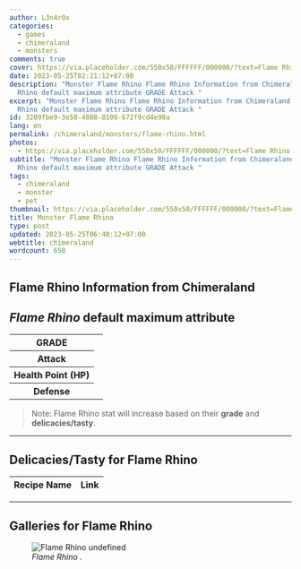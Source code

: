 ```yaml
---
author: L3n4r0x
categories:
  - games
  - chimeraland
  - monsters
comments: true
cover: https://via.placeholder.com/550x50/FFFFFF/000000/?text=Flame Rhino
date: 2023-05-25T02:21:12+07:00
description: "Monster Flame Rhino Flame Rhino Information from Chimeraland Flame
  Rhino default maximum attribute GRADE Attack "
excerpt: "Monster Flame Rhino Flame Rhino Information from Chimeraland Flame
  Rhino default maximum attribute GRADE Attack "
id: 3209fbe9-3e58-4888-8108-672f9cd4e98a
lang: en
permalink: /chimeraland/monsters/flame-rhino.html
photos:
  - https://via.placeholder.com/550x50/FFFFFF/000000/?text=Flame Rhino
subtitle: "Monster Flame Rhino Flame Rhino Information from Chimeraland Flame
  Rhino default maximum attribute GRADE Attack "
tags:
  - chimeraland
  - monster
  - pet
thumbnail: https://via.placeholder.com/550x50/FFFFFF/000000/?text=Flame Rhino
title: Monster Flame Rhino
type: post
updated: 2023-05-25T06:40:12+07:00
webtitle: chimeraland
wordcount: 658
---
```


<link
  rel="stylesheet"
  href="https://rawcdn.githack.com/dimaslanjaka/Web-Manajemen/870a349/css/bootstrap-5-3-0-alpha3-wrapper.css"
/>
<section id="bootstrap-wrapper">
  <div data-bs-theme="dark">
    <h2>Flame Rhino Information from Chimeraland</h2>
    <h2 id="attribute"><i>Flame Rhino</i> default maximum attribute</h2>
    <div class="row">
      <div class="col mb-2">
        <div class="card">
          <div class="card-body">
            <table>
              <tr>
                <th>GRADE</th>
                <td><br /></td>
              </tr>
              <tr>
                <th>Attack</th>
                <td></td>
              </tr>
              <tr>
                <th>Health Point (HP)</th>
                <td></td>
              </tr>
              <tr>
                <th>Defense</th>
                <td></td>
              </tr>
            </table>
          </div>
        </div>
      </div>
    </div>
    <blockquote class="bd-callout bd-callout-warning">
      Note: Flame Rhino stat will increase based on their <b>grade</b> and
      <b>delicacies/tasty</b>.
    </blockquote>
    <hr />
    <h2 id="delicacies">Delicacies/Tasty for Flame Rhino</h2>
    <div class="card">
      <div class="card-body">
        <div class="table-responsive">
          <table class="table table-striped">
            <thead>
              <tr>
                <th>Recipe Name</th>
                <th>Link</th>
              </tr>
            </thead>
            <tbody></tbody>
          </table>
        </div>
      </div>
    </div>
    <hr />
    <div id="gallery">
      <h2>Galleries for Flame Rhino</h2>
      <div class="row">
        <div class="col-lg-6 col-12">
          <figure>
            <img
              src="https://www.webmanajemen.com/undefined"
              alt="Flame Rhino undefined"
            />
            <figcaption style="word-wrap: break-word">
              <i>Flame Rhino</i> .
            </figcaption>
          </figure>
        </div>
      </div>
    </div>
  </div>
</section>